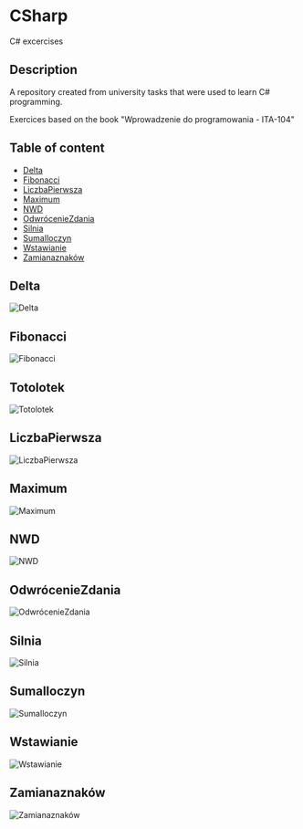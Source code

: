 # CSharp
C# excercises
## Description 
A repository created from university tasks that were used to learn C# programming.<br>

Exercices based on the book "Wprowadzenie do programowania - ITA-104"
## Table of content
* [Delta](#delta)
* [Fibonacci](#fibonacci)
* [LiczbaPierwsza](#liczbapierwsza)
* [Maximum](#maximum)
* [NWD](#nwd)
* [OdwrócenieZdania](#odwróceniezdania)
* [Silnia](#silnia)
* [SumaIloczyn](#sumailoczyn)
* [Wstawianie](#wstawianie)
* [Zamianaznaków](#zamianaznaków)

## Delta
![Delta](https://github.com/PatrykPawlowicz/CSharp/blob/master/C%23/Delta.png?raw=true)
## Fibonacci
![Fibonacci](https://github.com/PatrykPawlowicz/CSharp/blob/master/C%23/Fibonacci.png)
## Totolotek
![Totolotek](https://github.com/PatrykPawlowicz/CSharp/blob/master/C%23/Totolotek.png)
## LiczbaPierwsza
![LiczbaPierwsza]()
## Maximum
![Maximum](https://github.com/PatrykPawlowicz/CSharp/blob/master/C%23/Maximum.png)
## NWD
![NWD](https://github.com/PatrykPawlowicz/CSharp/blob/master/C%23/NWD.png)
## OdwrócenieZdania
![OdwrócenieZdania](https://github.com/PatrykPawlowicz/CSharp/blob/master/C%23/Odwr%C3%B3cenieZdania.png)
## Silnia
![Silnia](https://github.com/PatrykPawlowicz/CSharp/blob/master/C%23/Silnia.png)
## SumaIloczyn
![SumaIloczyn](https://github.com/PatrykPawlowicz/CSharp/blob/master/C%23/SumaIloczyn.png)
## Wstawianie
![Wstawianie](https://github.com/PatrykPawlowicz/CSharp/blob/master/C%23/Wstawianie.png)
## Zamianaznaków
![Zamianaznaków](https://github.com/PatrykPawlowicz/CSharp/blob/master/C%23/Zamianaznak%C3%B3w.png)
